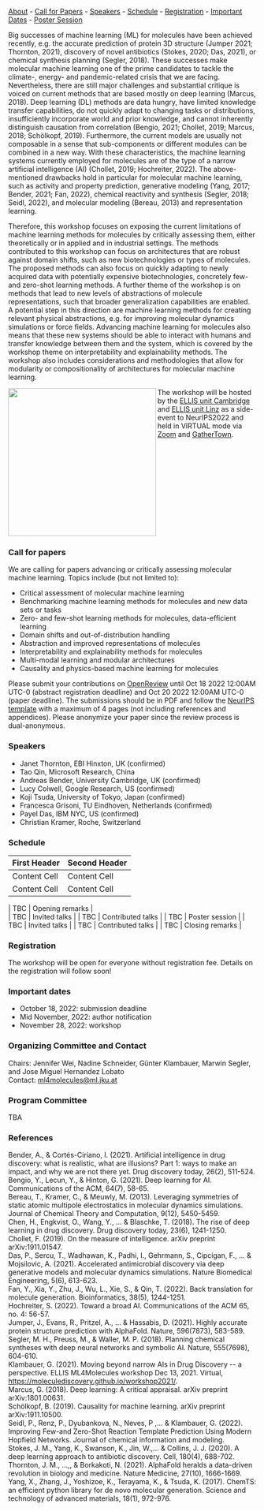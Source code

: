 [About](#about) - [Call for Papers](#call-for-papers) - [Speakers](#speakers) - [Schedule](#schedule) - [Registration](#registration) - [Important Dates](#important-dates) - [Poster Session](#poster-session)

Big successes of machine learning (ML) for molecules have been achieved recently, e.g. the accurate prediction of protein 3D structure (Jumper 2021; Thornton, 2021), discovery of novel antibiotics (Stokes, 2020; Das, 2021), or chemical synthesis planning (Segler, 2018). These successes make molecular machine learning one of the prime candidates to tackle the climate-, energy- and pandemic-related crisis that we are facing. Nevertheless, there are still major challenges and  substantial critique is voiced on current methods that are based mostly on deep learning (Marcus, 2018). Deep learning (DL) methods are data hungry, have limited knowledge transfer capabilities, do not quickly adapt to changing tasks or distributions, insufficiently incorporate world and prior knowledge, and cannot inherently distinguish causation from correlation (Bengio, 2021; Chollet, 2019; Marcus, 2018; Schölkopf, 2019). Furthermore, the current models are usually not composable in a sense that sub-components or different modules can be combined in a new way. With these characteristics, the machine learning systems currently employed for molecules are of the type of a narrow artificial intelligence (AI) (Chollet, 2019; Hochreiter, 2022). The above-mentioned drawbacks hold in particular for molecular machine learning, such as activity and property prediction, generative modeling (Yang, 2017; Bender, 2021; Fan, 2022), chemical reactivity and synthesis (Segler, 2018; Seidl, 2022), and molecular modeling (Bereau, 2013) and representation learning.    

Therefore, this workshop focuses on exposing the current limitations of machine learning methods for molecules by critically assessing them, either theoretically or in applied and in industrial settings. The methods contributed to this workshop can focus on architectures that are robust against domain shifts, such as new biotechnologies or types of molecules. The proposed methods can also focus on quickly adapting to newly acquired data with potentially expensive biotechnologies, concretely few- and zero-shot learning methods. A further theme of the workshop is on methods that lead to new levels of abstractions of molecule representations, such that broader generalization capabilities are enabled. A potential step in this direction are machine learning methods for creating relevant physical abstractions, e.g. for improving molecular dynamics simulations or force fields. Advancing machine learning for molecules also means that these new systems should be able to interact with humans and transfer knowledge between them and the system, which is covered by the workshop theme on interpretability and explainability methods. The workshop also includes considerations and methodologies that allow for modularity or compositionality of architectures for molecular machine learning. 

<img align="left" width="300" height="300" src="https://user-images.githubusercontent.com/38696018/193839682-974b4e67-afa3-4ea9-938b-14ab1284f76b.png">


The workshop will be hosted by the [ELLIS unit Cambridge](http://www.ellis.eng.cam.ac.uk/) and [ELLIS unit Linz](https://www.jku.at/en/lit-artificial-intelligence-lab/ellis-unit-linz/) as a side-event to NeurIPS2022 and held in VIRTUAL mode via [Zoom](https://zoom.us) and [GatherTown](https://www.gather.town).<br clear="left"/>

### Call for papers
We are calling for papers advancing or critically assessing molecular machine learning. Topics include (but not limited to):  

- Critical assessment of molecular machine learning
- Benchmarking machine learning methods for molecules and new data sets or tasks
- Zero- and few-shot learning methods for molecules, data-efficient learning 
- Domain shifts and out-of-distribution handling 
- Abstraction and improved representations of molecules
- Interpretability and explainability methods for molecules
- Multi-modal learning and modular architectures
- Causality and physics-based machine learning for molecules

Please submit your contributions on [OpenReview](https://openreview.net/group?id=ELLIS.eu/2022/Workshop/ML4Molecules) until Oct 18 2022 12:00AM UTC-0 (abstract registration deadline) and Oct 20 2022 12:00AM UTC-0 (paper deadline). The submissions should be in PDF and follow the [NeurIPS template](https://nips.cc/Conferences/2022/PaperInformation/StyleFiles) with a maximum of 4 pages (not including references and appendices). Please anonymize your paper since the review process is dual-anonymous. 

### Speakers
- Janet Thornton, EBI Hinxton, UK (confirmed)
- Tao Qin, Microsoft Research, China 
- Andreas Bender, University Cambridge, UK (confirmed)
- Lucy Colwell, Google Research, US  (confirmed) 
- Koji Tsuda, University of Tokyo, Japan (confirmed)
- Francesca Grisoni, TU Eindhoven, Netherlands (confirmed)
- Payel Das, IBM NYC, US (confirmed)
- Christian Kramer, Roche, Switzerland

### Schedule 

| First Header  | Second Header |
| ------------- | ------------- |
| Content Cell  | Content Cell  |
| Content Cell  | Content Cell  |

| TBC  | Opening remarks         |                                                                            
| TBC  | Invited talks           |
| TBC  | Contributed talks       | 
| TBC  | Poster session          | 
| TBC  | Invited talks           | 
| TBC  | Contributed talks       |
| TBC  | Closing remarks         |

### Registration
The workshop will be open for everyone without registration fee. Details on the registration will follow soon!

### Important dates
 - October 18, 2022: submission deadline
 - Mid November, 2022: author notification
 - November 28, 2022: workshop

### Organizing Committee and Contact
Chairs: Jennifer Wei, Nadine Schneider, Günter Klambauer, Marwin Segler, and Jose Miguel Hernandez Lobato  
Contact: ml4molecules@ml.jku.at

### Program Committee
TBA

### References
Bender, A., & Cortés-Ciriano, I. (2021). Artificial intelligence in drug discovery: what is realistic, what are illusions? Part 1: ways to make an impact, and why we are not there yet. Drug discovery today, 26(2), 511-524.  
Bengio, Y., Lecun, Y., & Hinton, G. (2021). Deep learning for AI. Communications of the ACM, 64(7), 58-65.  
Bereau, T., Kramer, C., & Meuwly, M. (2013). Leveraging symmetries of static atomic multipole electrostatics in molecular dynamics simulations. Journal of Chemical Theory and Computation, 9(12), 5450-5459.  
Chen, H., Engkvist, O., Wang, Y., … & Blaschke, T. (2018). The rise of deep learning in drug discovery. Drug discovery today, 23(6), 1241-1250.  
Chollet, F. (2019). On the measure of intelligence. arXiv preprint arXiv:1911.01547.  
Das, P., Sercu, T., Wadhawan, K., Padhi, I., Gehrmann, S., Cipcigan, F., ... & Mojsilovic, A. (2021). Accelerated antimicrobial discovery via deep generative models and molecular dynamics simulations. Nature Biomedical Engineering, 5(6), 613-623.  
Fan, Y., Xia, Y., Zhu, J., Wu, L., Xie, S., & Qin, T. (2022). Back translation for molecule generation. Bioinformatics, 38(5), 1244-1251.  
Hochreiter, S. (2022). Toward a broad AI. Communications of the ACM 65, no. 4: 56-57.  
Jumper, J., Evans, R., Pritzel, A.,  ... & Hassabis, D. (2021). Highly accurate protein structure prediction with AlphaFold. Nature, 596(7873), 583-589.  
Segler, M. H., Preuss, M., & Waller, M. P. (2018). Planning chemical syntheses with deep neural networks and symbolic AI. Nature, 555(7698), 604-610.  
Klambauer, G. (2021). Moving beyond narrow AIs in Drug Discovery -- a perspective. ELLIS ML4Molecules workshop Dec 13, 2021. Virtual, https://moleculediscovery.github.io/workshop2021/.   
Marcus, G. (2018). Deep learning: A critical appraisal. arXiv preprint arXiv:1801.00631.  
Schölkopf, B. (2019). Causality for machine learning. arXiv preprint arXiv:1911.10500.  
Seidl, P., Renz, P., Dyubankova, N., Neves, P ,... & Klambauer, G. (2022). Improving Few-and Zero-Shot Reaction Template Prediction Using Modern Hopfield Networks. Journal of chemical information and modeling.  
Stokes, J. M., Yang, K., Swanson, K., Jin, W.,... & Collins, J. J. (2020). A deep learning approach to antibiotic discovery. Cell, 180(4), 688-702.  
Thornton, J. M., …,, & Borkakoti, N. (2021). AlphaFold heralds a data-driven revolution in biology and medicine. Nature Medicine, 27(10), 1666-1669.  
Yang, X., Zhang, J., Yoshizoe, K., Terayama, K., & Tsuda, K. (2017). ChemTS: an efficient python library for de novo molecular generation. Science and technology of advanced materials, 18(1), 972-976.   

